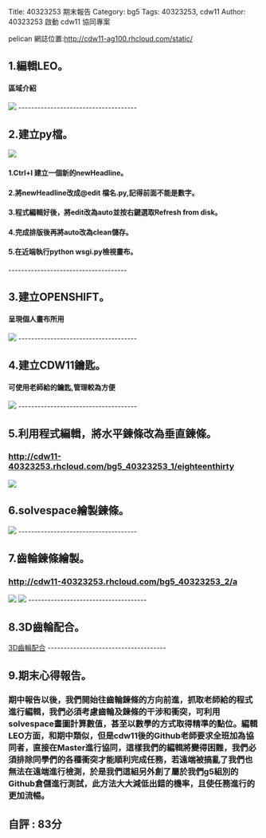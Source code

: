Title: 40323253 期末報告
Category: bg5
Tags: 40323253, cdw11
Author: 40323253
啟動 cdw11 協同專案

<!-- PELICAN_END_SUMMARY -->

pelican 網誌位置:<a href="http://cdw11-ag100.rhcloud.com/static/">http://cdw11-ag100.rhcloud.com/static/ </a>

<h2>1.編輯LEO。</h2>
<h4>區域介紹</h4>
<img src="http://i.imgur.com/5d2IZ6r.png?1"> 
-------------------------------------
<h2>2.建立py檔。</h2>
<img src="http://i.imgur.com/b5QIUbL.png?1"> 
<h4>1.Ctrl+I 建立一個新的newHeadline。</h4>
<h4>2.將newHeadline改成@edit 檔名.py,記得前面不能是數字。</h4>
<h4>3.程式編輯好後，將edit改為auto並按右鍵選取Refresh from disk。</h4>
<h4>4.完成排版後再將auto改為clean儲存。</h4>
<h4>5.在近端執行python wsgi.py檢視畫布。</h4>
-------------------------------------
<h2>3.建立OPENSHIFT。</h2>
<h4>呈現個人畫布所用</h4>
<img src="http://i.imgur.com/8Zuh1a9.png?1"> 
-------------------------------------
<h2>4.建立CDW11鑰匙。</h2>
<h4>可使用老師給的鑰匙,管理較為方便</h4>
<img src="http://i.imgur.com/clRROpy.png?1"> 
-------------------------------------
<h2>5.利用程式編輯，將水平鍊條改為垂直鍊條。</h2>
<h3><a href="http://cdw11-40323253.rhcloud.com/bg5_40323253_1/eighteenthirty">http://cdw11-40323253.rhcloud.com/bg5_40323253_1/eighteenthirty </a></h3>
<img src="http://i.imgur.com/qzlmqzT.png?1"> 

<h2>6.solvespace繪製鍊條。</h2>
<img src="http://i.imgur.com/US1sPQv.png?1"> 
-------------------------------------
<h2>7.齒輪鍊條繪製。</h2>
<h3><a href="http://cdw11-40323253.rhcloud.com/bg5_40323253_2/a">http://cdw11-40323253.rhcloud.com/bg5_40323253_2/a </a></h3>
<img src="http://i.imgur.com/jLmCunI.png?1"> 
<img src="http://i.imgur.com/Gk2y57J.png?1"> 
-------------------------------------
<h2>8.3D齒輪配合。</h2>
<a href="https://cad.onshape.com/documents/bf576c7c18f9b597159f8b27/w/9e432123ecb2ff80dd0b7b3d/e/546c215c5ea353f208c7db2b">3D齒輪配合</a>
-------------------------------------
<h2>9.期末心得報告。</h2>
<h3>期中報告以後，我們開始往齒輪鍊條的方向前進，抓取老師給的程式進行編輯，我們必須考慮齒輪及鍊條的干涉和衝突，可利用solvespace畫圖計算數值，甚至以數學的方式取得精準的點位。編輯LEO方面，和期中類似，但是cdw11後的Github老師要求全班加為協同者，直接在Master進行協同，這樣我們的編輯將變得困難，我們必須排除同學們的各種衝突才能順利完成任務，若遠端被搞亂了我們也無法在遠端進行檢測，於是我們這組另外創了屬於我們g5組別的Github倉儲進行測試，此方法大大減低出錯的機率，且使任務進行的更加流暢。</h3>
<h2>自評 : 83分</h2>
